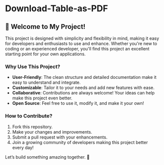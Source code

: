 # Download-Table-as-PDF

## 🚀 Welcome to My Project!

This project is designed with simplicity and flexibility in mind, making it easy for developers and enthusiasts to use and enhance. Whether you're new to coding or an experienced developer, you'll find this project an excellent starting point for your own applications.

### Why Use This Project?

- **User-Friendly**: The clean structure and detailed documentation make it easy to understand and integrate.
- **Customizable**: Tailor it to your needs and add new features with ease.
- **Collaborative**: Contributions are always welcome! Your ideas can help make this project even better.
- **Open Source**: Feel free to use it, modify it, and make it your own!

### How to Contribute?

1. Fork this repository.
2. Make your changes and improvements.
3. Submit a pull request with your enhancements.
4. Join a growing community of developers making this project better every day!

Let’s build something amazing together. 🌟
